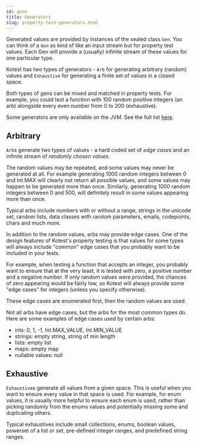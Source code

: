 ```yaml
---
id: gens
title: Generators
slug: property-test-generators.html
---
```


Generated values are provided by instances of the sealed class `Gen`.
You can think of a `Gen` as kind of like an input stream but for property test values.
Each Gen will provide a (usually) infinite stream of these values for one particular type.

Kotest has two types of generators - `Arb` for generating arbitrary (random) values and `Exhaustive` for generating a finite set of values in a closed space.

Both types of gens can be mixed and matched in property tests. For example,
you could test a function with 100 random positive integers (an arb) alongside every
even number from 0 to 200 (exhaustive).

Some generators are only available on the JVM. See the full list [here](genslist.md).



## Arbitrary

`Arb`s generate two types of values - a hard coded set of _edge cases_ and an infinite stream of _randomly chosen values_.

The random values may be repeated, and some values may never be generated at all.
For example generating 1000 random integers between 0 and Int.MAX will clearly not return all possible values,
and some values may happen to be generated more than once. Similarly, generating 1000 random integers between 0 and 500,
will definitely result in some values appearing more than once.

Typical arbs include numbers with or without a range, strings in the unicode set,
random lists, data classes with random parameters, emails, codepoints, chars and much more.

In addition to the random values, arbs may provide edge cases. One of the design features of Kotest's property testing is
that values for some types will always include "common" edge cases that you probably want to be included in your tests.

For example, when testing a function that accepts an integer, you probably want to ensure that at the very least, it is tested with
zero, a positive number and a negative number. If only random values were provided, the chances of zero appearing would be fairly low,
so Kotest will always provide some "edge cases" for integers (unless you specify otherwise).

These edge cases are enumerated first, then the random values are used.

Not all arbs have edge cases, but the arbs for the most common types do. Here are some examples of edge cases used by certain arbs:

* ints: 0, 1, -1, Int.MAX_VALUE, Int.MIN_VALUE
* strings: empty string, string of min length
* lists: empty list
* maps: empty map
* nullable values: null


## Exhaustive

`Exhaustive`s generate all values from a given space. This is useful when you want to ensure every
value in that space is used. For example, for enum values, it is usually more helpful to ensure each
enum is used, rather than picking randomly from the enums values and potentially missing some and duplicating others.

Typical exhaustives include small collections, enums, boolean values, powerset of a list or set,
pre-defined integer ranges, and predefined string ranges.



